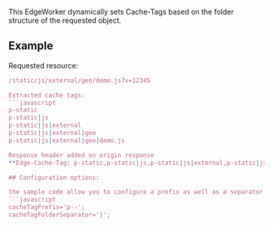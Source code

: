 This EdgeWorker dynamically sets Cache-Tags based on the folder structure of the requested object.


## Example

Requested resource:

```javascript
/static/js/external/geo/demo.js?v=12345

Extracted cache tags:
```javascript
p-static
p-static|js
p-static|js|external
p-static|js|external|geo
p-static|js|external|geo|demo.js

Response header added on origin response
**Edge-Cache-Tag: p-static,p-static|js,p-static|js|external,p-static|js|external|geo,p-static|js|external|geo|demo.js

## Configuration options:

the sample code allow you to configure a prefix as well as a separator between 2 levels
```javascript
cacheTagPrefix='p--';
cacheTagFolderSeparator='|';
